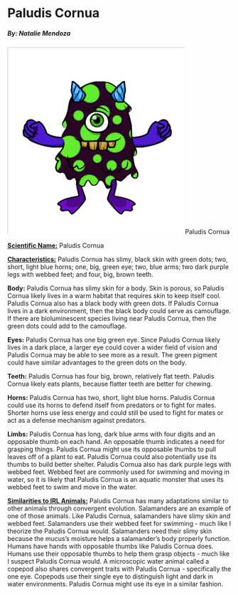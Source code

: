 # Paludis Cornua
##### By: Natalie Mendoza

<img src="Paludis%20Cornua.png">Paludis Cornua</img>

<u><b>Scientific Name:</b></u> Paludis Cornua

<u><b>Characteristics:</b></u> Paludis Cornua has slimy, black skin with green dots; two, short, light blue horns; one, big, green eye; two, blue arms; two dark purple legs with webbed feet; and four, big, brown teeth.

<b>Body:</b> Paludis Cornua has slimy skin for a body. Skin is porous, so Paludis Cornua likely lives in a warm habitat that requires skin to keep itself cool. Paludis Cornua also has a black body with green dots. If Paludis Cornua lives in a dark environment, then the black body could serve as camouflage. If there are bioluminescent species living near Paludis Cornua, then the green dots could add to the camouflage. 

<b>Eyes:</b> Paludis Cornua has one big green eye. Since Paludis Cornua likely lives in a dark place, a larger eye could cover a wider field of vision and Paludis Cornua may be able to see more as a result. The green pigment could have similar advantages to the green dots on the body.

<b>Teeth:</b> Paludis Cornua has four big, brown, relatively flat teeth. Paludis Cornua likely eats plants, because flatter teeth are better for chewing.

<b>Horns:</b> Paludis Cornua has two, short, light blue horns. Paludis Cornua could use its horns to defend itself from predators or to fight for mates. Shorter horns use less energy and could still be used to fight for mates or act as a defense mechanism against predators.

<b>Limbs:</b> Paludis Cornua has long, dark blue arms with four digits and an opposable thumb on each hand. An opposable thumb indicates a need for grasping things. Paludis Cornua might use its opposable thumbs to pull leaves off of a plant to eat. Paludis Cornua could also potentially use its thumbs to build better shelter. Paludis Cornua also has dark purple legs with webbed feet. Webbed feet are commonly used for swimming and moving in water, so it is likely that Paludis Cornua is an aquatic monster that uses its webbed feet to swim and move in the water.

<b><u>Similarities to IRL Animals:</u></b> Paludis Cornua has many adaptations similar to other animals through convergent evolution. Salamanders are an example of one of those animals. Like Paludis Cornua, salamanders have slimy skin and webbed feet. Salamanders use their webbed feet for swimming - much like I theorize the Paludis Cornua would. Salamanders need their slimy skin because the mucus’s moisture helps a salamander’s body properly function. Humans have hands with opposable thumbs like Paludis Cornua does. Humans use their opposable thumbs to help them grasp objects - much like I suspect Paludis Cornua would. A microscopic water animal called a copepod also shares convergent traits with Paludis Cornua - specifically the one eye. Copepods use their single eye to distinguish light and dark in water environments. Paludis Cornua might use its eye in a similar fashion.
